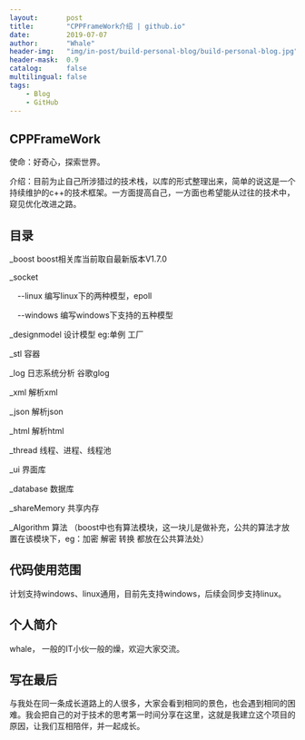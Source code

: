 ```yaml
---
layout:       post
title:        "CPPFrameWork介绍 | github.io"
date:         2019-07-07
author:       "Whale"
header-img:   "img/in-post/build-personal-blog/build-personal-blog.jpg"
header-mask:  0.9
catalog:      false
multilingual: false
tags:
    - Blog
    - GitHub
---
```


## CPPFrameWork
使命：好奇心，探索世界。

介绍：目前为止自己所涉猎过的技术栈，以库的形式整理出来，简单的说这是一个持续维护的c++的技术框架。一方面提高自己，一方面也希望能从过往的技术中，窥见优化改进之路。

## 目录
_boost boost相关库当前取自最新版本V1.7.0

_socket 

&ensp;&ensp;--linux 编写linux下的两种模型，epoll
 
&ensp;&ensp;--windows 编写windows下支持的五种模型 
 
_designmodel 设计模型 eg:单例 工厂 

_stl 容器 

_log  日志系统分析   谷歌glog

_xml 解析xml

_json 解析json

_html 解析html

_thread 线程、进程、线程池 

_ui 界面库

_database 数据库

_shareMemory 共享内存

_Algorithm 算法 （boost中也有算法模块，这一块儿是做补充，公共的算法才放置在该模块下，eg：加密 解密 转换 都放在公共算法处）


## 代码使用范围
计划支持windows、linux通用，目前先支持windows，后续会同步支持linux。

## 个人简介

whale， 一般的IT小伙一般的燥，欢迎大家交流。

## 写在最后
与我处在同一条成长道路上的人很多，大家会看到相同的景色，也会遇到相同的困难。我会把自己的对于技术的思考第一时间分享在这里，这就是我建立这个项目的原因，让我们互相陪伴，并一起成长。







